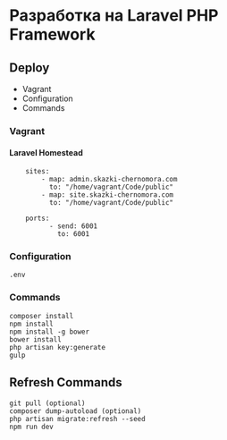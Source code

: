 # Разработка на Laravel PHP Framework

## Deploy 

 * Vagrant
 * Configuration
 * Commands
 
### Vagrant

#### Laravel Homestead

```
    sites:
        - map: admin.skazki-chernomora.com
          to: "/home/vagrant/Code/public"
        - map: site.skazki-chernomora.com
          to: "/home/vagrant/Code/public"

    ports:
          - send: 6001
            to: 6001
```

### Configuration
```
.env
```

### Commands
```
composer install
npm install
npm install -g bower
bower install
php artisan key:generate
gulp
```

## Refresh Commands
```
git pull (optional)
composer dump-autoload (optional)
php artisan migrate:refresh --seed
npm run dev
```